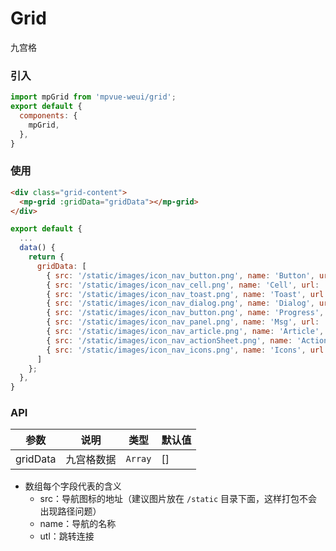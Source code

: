 # Grid

九宫格

<imgPreview imgUrl="/assets/grid.png"/>

### 引入

``` js
import mpGrid from 'mpvue-weui/grid';
export default {
  components: {
    mpGrid,
  },
}
```

### 使用

``` html
<div class="grid-content">
  <mp-grid :gridData="gridData"></mp-grid>
</div>
```

``` js
export default {
  ...
  data() {
    return {
      gridData: [
        { src: '/static/images/icon_nav_button.png', name: 'Button', url: '/pages/button/main' },
        { src: '/static/images/icon_nav_cell.png', name: 'Cell', url: '/pages/button/main' },
        { src: '/static/images/icon_nav_toast.png', name: 'Toast', url: '/pages/button/main' },
        { src: '/static/images/icon_nav_dialog.png', name: 'Dialog', url: '/pages/button/main' },
        { src: '/static/images/icon_nav_button.png', name: 'Progress', url: '/pages/button/main' },
        { src: '/static/images/icon_nav_panel.png', name: 'Msg', url: '/pages/button/main' },
        { src: '/static/images/icon_nav_article.png', name: 'Article', url: '/pages/button/main' },
        { src: '/static/images/icon_nav_actionSheet.png', name: 'ActionSheet', url: '/pages/button/main' },
        { src: '/static/images/icon_nav_icons.png', name: 'Icons', url: '/pages/button/main' }
      ]
    };
  },
}
```

### API

| 参数 | 说明 | 类型 | 默认值 |
|-----------|-----------|-----------|-------------|
| gridData | 九宫格数据 | `Array` | [] |

* 数组每个字段代表的含义
  * src：导航图标的地址（建议图片放在 `/static` 目录下面，这样打包不会出现路径问题）
  * name：导航的名称
  * utl：跳转连接